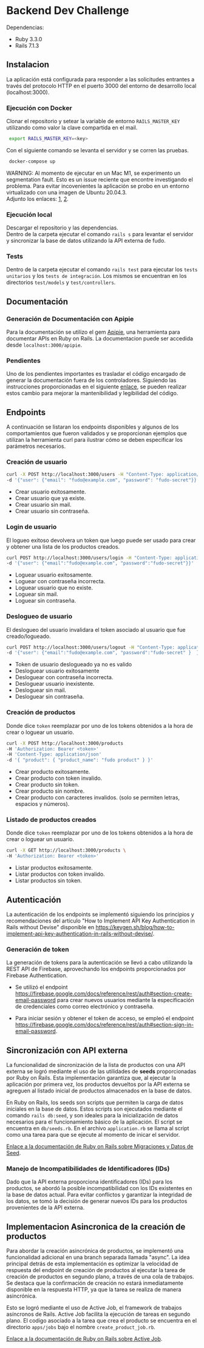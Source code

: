 # Backend Dev Challenge

Dependencias:

- Ruby 3.3.0
- Rails 7.1.3

## Instalacion

La aplicación está configurada para responder a las solicitudes entrantes a través del protocolo HTTP en el puerto 3000 del entorno de desarrollo local (localhost:3000).

### Ejecución con Docker

Clonar el repositorio y setear la variable de entorno `RAILS_MASTER_KEY` utilizando como valor la clave compartida en el mail.<br>
```bash
 export RAILS_MASTER_KEY=<key>
```
Con el siguiente comando se levanta el servidor y se corren las pruebas.

```bash
 docker-compose up
```

WARNING: Al momento de ejecutar en un Mac M1, se experimento un segmentation fault. Esto es un issue reciente que encontre investigando el problema. Para evitar incovenientes la aplicación se probo en un entorno virtualizado con una imagen de Ubuntu 20.04.3. <br>
Adjunto los enlaces: [1](https://github.com/ruby/ruby/pull/9371), [2](https://bugs.ruby-lang.org/issues/20085).

### Ejecución local

Descargar el repositorio y las dependencias. <br>
Dentro de la carpeta ejecutar el comando `rails s` para levantar el servidor y sincronizar la base de datos utilizando la API externa de fudo.

### Tests

Dentro de la carpeta ejecutar el comando `rails test` para ejecutar los `tests unitarios` y los `tests de integración`. Los mismos se encuentran en los directorios `test/models` y `test/controllers`.

## Documentación

### Generación de Documentación con Apipie

Para la documentación se utilizo el gem [Apipie](https://github.com/Apipie/apipie-rails), una herramienta para documentar APIs en Ruby on Rails.
La documentacion puede ser accedida desde `localhost:3000/apipie`.

### Pendientes

Uno de los pendientes importantes es trasladar el código encargado de generar la documentación fuera de los controladores. Siguiendo las instrucciones proporcionadas en el siguiente [enlace](https://iliabylich.github.io/2015/06/07/apipie-amazing-tool-for-documenting-your-rails-api.html), se pueden realizar estos cambio para mejorar la mantenibilidad y legibilidad del código.

## Endpoints

A continuación se listaran los endpoints disponibles y algunos de los comportamientos que fueron validados y se proporcionan ejemplos que utilizan la herramienta curl para ilustrar cómo se deben especificar los parámetros necesarios.<br>

### Creación de usuario

```bash
curl -X POST http://localhost:3000/users -H "Content-Type: application/json" \
-d '{"user": {"email": "fudo@example.com", "password": "fudo-secret"}}'
```

- Crear usuario exitosamente.
- Crear usuario que ya existe.
- Crear usuario sin mail.
- Crear usuario sin contraseña.

### Login de usuario

El logueo exitoso devolvera un token que luego puede ser usado para crear y obtener una lista de los productos creados.

```bash
curl POST http://localhost:3000/users/login -H "Content-Type: application/json" \
-d '{"user": {"email":"fudo@example.com", "password":"fudo-secret"}}'
```

- Loguear usuario exitosamente.
- Loguear con contraseña incorrecta.
- Loguear usuario que no existe.
- Loguear sin mail.
- Loguear sin contraseña.

### Deslogueo de usuario

El deslogueo del usuario invalidara el token asociado al usuario que fue creado/logueado.

```bash
curl POST http://localhost:3000/users/logout -H "Content-Type: application/json" \
-d '{"user": {"email":"fudo@example.com", "password":"fudo-secret" }  }'
```

- Token de usuario deslogueado ya no es valido
- Desloguear usuario exitosamente
- Desloguear con contraseña incorrecta.
- Desloguear usuario inexistente.
- Desloguear sin mail.
- Desloguear sin contraseña.

### Creación de productos

Donde dice `token` reemplazar por uno de los tokens obtenidos a la hora de crear o loguear un usuario.

```bash
curl -X POST http://localhost:3000/products
-H 'Authorization: Bearer <token>'
-H 'Content-Type: application/json'
-d '{ "product": { "product_name": "fudo product" } }'
```

- Crear producto exitosamente.
- Crear producto con token invalido.
- Crear producto sin token.
- Crear producto sin nombre.
- Crear producto con caracteres invalidos. (solo se permiten letras, espacios y números).

### Listado de productos creados

Donde dice `token` reemplazar por uno de los tokens obtenidos a la hora de crear o loguear un usuario.

```bash
curl -X GET http://localhost:3000/products \
-H 'Authorization: Bearer <token>'
```

- Listar productos exitosamente.
- Listar productos con token invalido.
- Listar productos sin token.

## Autenticación

La autenticación de los endpoints se implementó siguiendo los principios y recomendaciones del artículo "How to Implement API Key Authentication in Rails without Devise" disponible en https://keygen.sh/blog/how-to-implement-api-key-authentication-in-rails-without-devise/.

### Generación de token

La generación de tokens para la autenticación se llevó a cabo utilizando la REST API de Firebase, aprovechando los endpoints proporcionados por Firebase Authentication.

- Se utilizó el endpoint https://firebase.google.com/docs/reference/rest/auth#section-create-email-password para crear nuevos usuarios mediante la especificación de credenciales como correo electrónico y contraseña.

- Para iniciar sesión y obtener el token de acceso, se empleó el endpoint https://firebase.google.com/docs/reference/rest/auth#section-sign-in-email-password.

## Sincronización con API externa

La funcionalidad de sincronización de la lista de productos con una API externa se logró mediante el uso de las utilidades de **seeds** proporcionadas por Ruby on Rails. Esta implementación garantiza que, al ejecutar la aplicación por primera vez, los productos devueltos por la API externa se agreguen al listado inicial de productos almacenados en la base de datos. <br>

En Ruby on Rails, los seeds son scripts que permiten la carga de datos iniciales en la base de datos. Estos scripts son ejecutados mediante el comando `rails db:seed`, y son ideales para la inicialización de datos necesarios para el funcionamiento básico de la aplicación. El script se encuentra en `db/seeds.rb`. En el archivo `application.rb` se llama al script como una tarea para que se ejecute al momento de inicar el servidor.

[Enlace a la documentación de Ruby on Rails sobre Migraciones y Datos de Seed](https://guides.rubyonrails.org/v5.1/active_record_migrations.html#migrations-and-seed-data).

### Manejo de Incompatibilidades de Identificadores (IDs)

Dado que la API externa proporciona identificadores (IDs) para los productos, se abordó la posible incompatibilidad con los IDs existentes en la base de datos actual. Para evitar conflictos y garantizar la integridad de los datos, se tomó la decisión de generar nuevos IDs para los productos provenientes de la API externa.

## Implementacion Asincronica de la creación de productos

Para abordar la creación asincrónica de productos, se implementó una funcionalidad adicional en una branch separada llamada "async". La idea principal detrás de esta implementación es optimizar la velocidad de respuesta del endpoint de creación de productos al ejecutar la tarea de creación de productos en segundo plano, a través de una cola de trabajos. <br>
Se destaca que la confirmación de creación no estará inmediatamente disponible en la respuesta HTTP, ya que la tarea se realiza de manera asincrónica.

Esto se logró mediante el uso de Active Job, el framework de trabajos asíncronos de Rails. Active Job facilita la ejecución de tareas en segundo plano. El codigo asociado a la tarea que crea el producto se encuentra en el directorio `apps/jobs` bajo el nombre `create_product_job.rb`.

[Enlace a la documentación de Ruby on Rails sobre Active Job](https://edgeguides.rubyonrails.org/active_job_basics.html#the-purpose-of-active-job).
